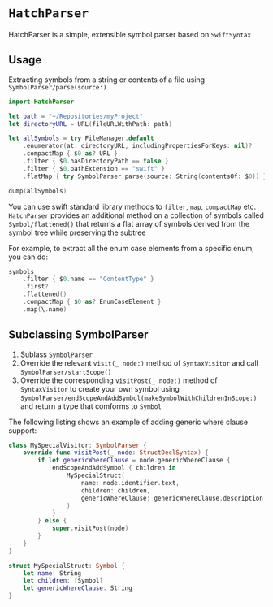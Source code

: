 # ``HatchParser``

HatchParser is a simple, extensible symbol parser based on `SwiftSyntax`

## Usage

Extracting symbols from a string or contents of a file using ``SymbolParser/parse(source:)``

```swift
import HatchParser

let path = "~/Repositories/myProject"
let directoryURL = URL(fileURLWithPath: path)

let allSymbols = try FileManager.default
    .enumerator(at: directoryURL, includingPropertiesForKeys: nil)?
    .compactMap { $0 as? URL }
    .filter { $0.hasDirectoryPath == false }
    .filter { $0.pathExtension == "swift" }
    .flatMap { try SymbolParser.parse(source: String(contentsOf: $0)) }

dump(allSymbols)
```

You can use swift standard library methods to `filter`, `map`, `compactMap` etc. `HatchParser` provides an additional method on a collection of symbols called ``Symbol/flattened()`` that returns a flat array of symbols derived from the symbol tree while preserving the subtree

For example, to extract all the enum case elements from a specific enum, you can do:

```swift
symbols
    .filter { $0.name == "ContentType" }
    .first?
    .flattened()
    .compactMap { $0 as? EnumCaseElement }
    .map(\.name)
```

## Subclassing SymbolParser

1. Sublass ``SymbolParser``
2. Override the relevant `visit(_ node:)` method of `SyntaxVisitor` and call ``SymbolParser/startScope()`` 
3. Override the corresponding `visitPost(_ node:)` method of `SyntaxVisitor` to create your own symbol using ``SymbolParser/endScopeAndAddSymbol(makeSymbolWithChildrenInScope:)`` and return a type that comforms to ``Symbol``

The following listing shows an example of adding generic where clause support:

```swift
class MySpecialVisitor: SymbolParser {
    override func visitPost(_ node: StructDeclSyntax) {
        if let genericWhereClause = node.genericWhereClause {
            endScopeAndAddSymbol { children in
                MySpecialStruct(
                    name: node.identifier.text,
                    children: children,
                    genericWhereClause: genericWhereClause.description
                )
            }
        } else {
            super.visitPost(node)
        }
    }
}

struct MySpecialStruct: Symbol {
    let name: String
    let children: [Symbol]
    let genericWhereClause: String
}
```


